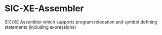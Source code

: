 # SIC-XE-Assembler
SIC/XE Assembler which supports program relocation and symbol defining statements (including expressions)
